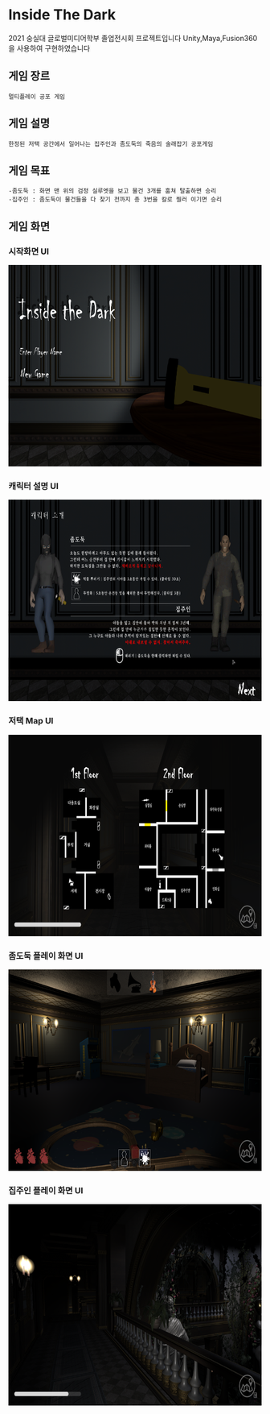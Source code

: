 # Inside The Dark

2021 숭실대 글로벌미디어학부 졸업전시회 프로젝트입니다
Unity,Maya,Fusion360을 사용하여 구현하였습니다

## 게임 장르
```
멀티플레이 공포 게임
```

## 게임 설명
```
한정된 저택 공간에서 일어나는 집주인과 좀도둑의 죽음의 술래잡기 공포게임
```
## 게임 목표
```
-좀도둑 : 화면 맨 위의 검정 실루엣을 보고 물건 3개를 훔쳐 탈출하면 승리
-집주인 : 좀도둑이 물건들을 다 찾기 전까지 총 3번을 칼로 찔러 이기면 승리
```
## 게임 화면

### 시작화면 UI
<img src="./Assets/ReadmeImg/StartUI.png" width="700px" height="400px" alt="StartSceneUI">

### 캐릭터 설명 UI
<img src="./Assets/ReadmeImg/Intro.png" width="700px" height="400px" alt="CharacterUI">

### 저택 Map UI
<img src="./Assets/ReadmeImg/map.png" width="700px" height="400px" alt="MapUI">

### 좀도둑 플레이 화면 UI
<img src="./Assets/ReadmeImg/Theif.png" width="700px" height="400px" alt="PlayerUITheif">

### 집주인 플레이 화면 UI
<img src="./Assets/ReadmeImg/HomeOwner.png" width="700px" height="400px" alt="PlayerUIHomeOwner">


